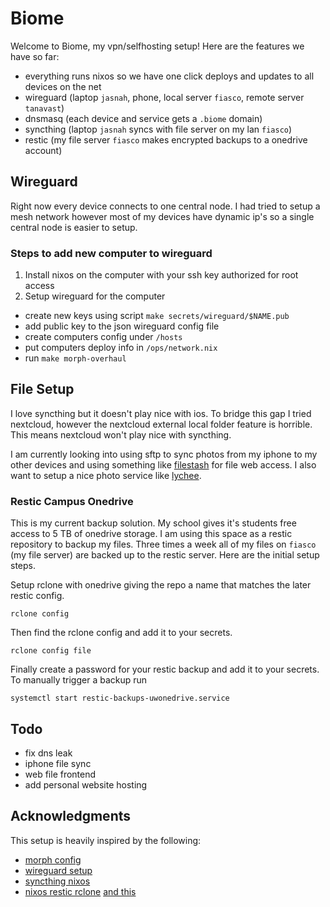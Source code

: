 # Biome

Welcome to Biome, my vpn/selfhosting setup!
Here are the features we have so far:
- everything runs nixos so we have one click deploys and updates to all devices on the net
- wireguard (laptop `jasnah`, phone, local server `fiasco`, remote server `tanavast`)
- dnsmasq (each device and service gets a `.biome` domain)
- syncthing (laptop `jasnah` syncs with file server on my lan `fiasco`)
- restic (my file server `fiasco` makes encrypted backups to a onedrive account)

## Wireguard

Right now every device connects to one central node. I had tried to setup a mesh network however most of my devices
have dynamic ip's so a single central node is easier to setup.

### Steps to add new computer to wireguard

1. Install nixos on the computer with your ssh key authorized for root access
2. Setup wireguard for the computer
  - create new keys using script `make secrets/wireguard/$NAME.pub`
  - add public key to the json wireguard config file
  - create computers config under `/hosts`
  - put computers deploy info in `/ops/network.nix`
  - run `make morph-overhaul`

## File Setup

I love syncthing but it doesn't play nice with ios. To bridge this gap I tried nextcloud, however the nextcloud
external local folder feature is horrible. This means nextcloud won't play nice with syncthing.

I am currently looking into using sftp to sync photos from my iphone to
my other devices and using something like [filestash](https://www.filestash.app/) for file web access.
I also want to setup a nice photo service like [lychee](https://lychee.electerious.com/).

### Restic Campus Onedrive

This is my current backup solution. My school gives it's students free access
to 5 TB of onedrive storage. I am using this space as a restic repository
to backup my files. Three times a week all of my files on `fiasco` (my file server) are backed
up to the restic server. Here are the initial setup steps.


Setup rclone with onedrive giving the repo a name that matches the later restic config.
```
rclone config
```
Then find the rclone config and add it to your secrets.
```
rclone config file
```
Finally create a password for your restic backup and add it to your secrets. To manually trigger a backup run
```
systemctl start restic-backups-uwonedrive.service
```

## Todo

- fix dns leak
- iphone file sync
- web file frontend
- add personal website hosting
 
## Acknowledgments

This setup is heavily inspired by the following:

- [morph config](https://github.com/Xe/blog-nixos-configs)
- [wireguard setup](https://github.com/abcdw/rde)
- [syncthing nixos](https://cloud.tissot.de/gitea/benneti/nixos/src/commit/a6ec7bd0206642537596ffdf11049af8312ca6c6)
- [nixos restic rclone](https://francis.begyn.be/blog/nixos-restic-backups) [and this](https://wiki.cont.run/self-hosted-services/)
